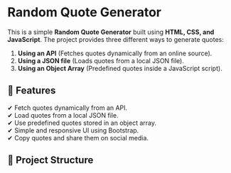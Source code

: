# Random Quote Generator  

This is a simple **Random Quote Generator** built using **HTML, CSS, and JavaScript**. The project provides three different ways to generate quotes:  
1. **Using an API** (Fetches quotes dynamically from an online source).  
2. **Using a JSON file** (Loads quotes from a local JSON file).  
3. **Using an Object Array** (Predefined quotes inside a JavaScript script).  

## 📌 Features  
✔ Fetch quotes dynamically from an API.  
✔ Load quotes from a local JSON file.  
✔ Use predefined quotes stored in an object array.  
✔ Simple and responsive UI using Bootstrap.  
✔ Copy quotes and share them on social media.  

## 📁 Project Structure  

